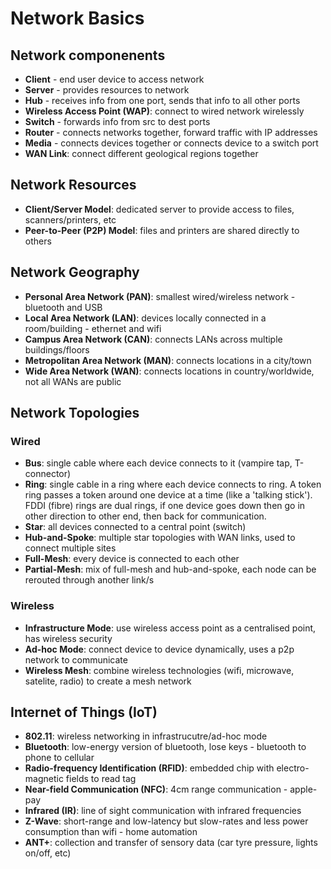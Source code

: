 # Network Basics

## Network componenents
* **Client** - end user device to access network
* **Server** - provides resources to network
* **Hub** - receives info from one port, sends that info to all other ports
* **Wireless Access Point (WAP)**: connect to wired network wirelessly
* **Switch** - forwards info from src to dest ports
* **Router** - connects networks together, forward traffic with IP addresses
* **Media** - connects devices together or connects device to a switch port
* **WAN Link**: connect different geological regions together

## Network Resources
* **Client/Server Model**: dedicated server to provide access to files, scanners/printers, etc
* **Peer-to-Peer (P2P) Model**: files and printers are shared directly to others

## Network Geography
* **Personal Area Network (PAN)**: smallest wired/wireless network - bluetooth and USB
* **Local Area Network (LAN)**: devices locally connected in a room/building - ethernet and wifi
* **Campus Area Network (CAN)**: connects LANs across multiple buildings/floors
* **Metropolitan Area Network (MAN)**: connects locations in a city/town
* **Wide Area Network (WAN)**: connects locations in country/worldwide, not all WANs are public

## Network Topologies

### Wired
* **Bus**: single cable where each device connects to it (vampire tap, T-connector)
* **Ring**: single cable in a ring where each device connects to ring. A token ring passes a token around one device at a time (like a 'talking stick'). FDDI (fibre) rings are dual rings, if one device goes down then go in other direction to other end, then back for communication.
* **Star**: all devices connected to a central point (switch)
* **Hub-and-Spoke**: multiple star topologies with WAN links, used to connect multiple sites
* **Full-Mesh**: every device is connected to each other
* **Partial-Mesh**: mix of full-mesh and hub-and-spoke, each node can be rerouted through another link/s

### Wireless
* **Infrastructure Mode**: use wireless access point as a centralised point, has wireless security
* **Ad-hoc Mode**: connect device to device dynamically, uses a p2p network to communicate
* **Wireless Mesh**: combine  wireless technologies (wifi, microwave, satelite, radio) to create a mesh network

## Internet of Things (IoT)
* **802.11**: wireless networking in infrastrucutre/ad-hoc mode
* **Bluetooth**: low-energy version of bluetooth, lose keys - bluetooth to phone to cellular
* **Radio-frequency Identification (RFID)**: embedded chip with electro-magnetic fields to read tag
* **Near-field Communication (NFC)**: 4cm range communication - apple-pay
* **Infrared (IR)**: line of sight communication with infrared frequencies
* **Z-Wave**: short-range and low-latency but slow-rates and less power consumption than wifi - home automation
* **ANT+**: collection and transfer of sensory data (car tyre pressure, lights on/off, etc)